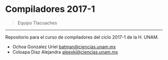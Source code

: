 # Compiladores 2017-1

> Equipo Tlacuaches
-------------------

Repositorio para el curso de compiladores del ciclo 2017-1 de la H. UNAM.

* Ochoa Gonzalez Uriel batman@ciencias.unam.mx
* Coloapa Díaz Alejandra aleexkj@ciencias.unam.mx 
